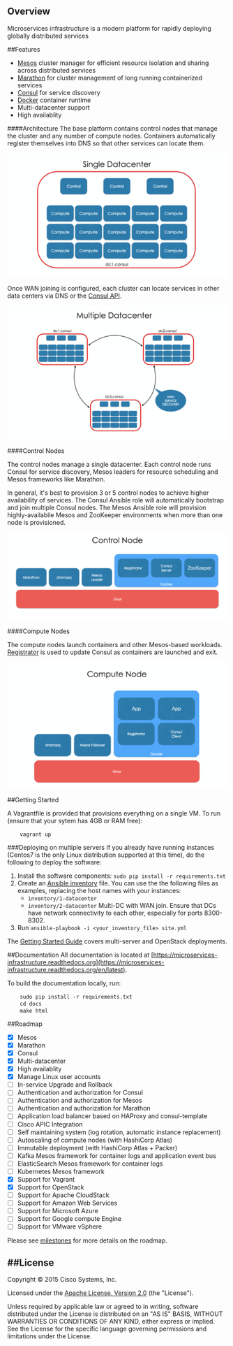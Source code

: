 Overview
--------
Microservices infrastructure is a modern platform for rapidly deploying globally distributed services

##Features

* [Mesos](http://mesos.apache.org) cluster manager for efficient resource isolation and sharing across distributed services
* [Marathon](https://mesosphere.github.io/marathon) for cluster management of long running containerized services
* [Consul](http://consul.io) for service discovery 
* [Docker](http://docker.io) container runtime
* Multi-datacenter support
* High availablity

####Architecture
The base platform contains control nodes that manage the cluster and any number of compute nodes. Containers automatically register themselves into DNS so that other services can locate them.

![Single-DC](docs/_static/single_dc.png)

Once WAN joining is configured, each cluster can locate services in other data centers via DNS or the [Consul API](http://www.consul.io/docs/agent/http.html). 

![Mult-DC](docs/_static/multi_dc.png)

####Control Nodes

The control nodes manage a single datacenter.  Each control node runs Consul for service discovery, Mesos leaders for resource scheduling and Mesos frameworks like Marathon. 

In general, it's best to provision 3 or 5 control nodes to achieve higher availability of services. The Consul Ansible role will automatically bootstrap and join multiple Consul nodes. The Mesos Ansible role will provision highly-availabile Mesos and ZooKeeper environments when more than one node is provisioned. 

![Control Node](docs/_static/control_node.png)

####Compute Nodes

The compute nodes launch containers and other Mesos-based workloads. [Registrator](https://github.com/gliderlabs/registrator) is used to update Consul as containers are launched and exit. 

![Compute Node](docs/_static/compute_node.png)

##Getting Started

A Vagrantfile is provided that provisions everything on a single VM. To run (ensure that your sytem has 4GB or RAM free):

```
	vagrant up
```

###Deploying on multiple servers
If you already have running instances (Centos7 is the only Linux distribution supported at this time), do the following to deploy the software:

1. Install the software components: `sudo pip install -r requirements.txt`
2. Create an [Ansible inventory](http://docs.ansible.com/intro_inventory.html) file. You can use the the following files as examples, replacing the host names with your instances: 
	- `inventory/1-datacenter`
	- `inventory/2-datacenter` Multi-DC with WAN join. Ensure that DCs have network connectivity to each other, especially for ports 8300-8302. 
3. Run `ansible-playbook -i <your_inventory_file> site.yml`


The [Getting Started Guide](https://microservices-infrastructure.readthedocs.org/en/latest/getting_started/index.html) covers multi-server and OpenStack deployments.


##Documentation
All documentation is located at [https://microservices-infrastructure.readthedocs.org](https://microservices-infrastructure.readthedocs.org/en/latest). 

To build the documentation locally, run:

```
	sudo pip install -r requirements.txt
	cd docs
	make html

```

##Roadmap

- [x] Mesos
- [x] Marathon
- [x] Consul
- [x] Multi-datacenter
- [x] High availablity
- [x] Manage Linux user accounts
- [ ] In-service Upgrade and Rollback
- [ ] Authentication and authorization for Consul
- [ ] Authentication and authorization for Mesos
- [ ] Authentication and authorization for Marathon
- [ ] Application load balancer based on HAProxy and consul-template
- [ ] Cisco APIC Integration
- [ ] Self maintaining system (log rotation, automatic instance replacement)
- [ ] Autoscaling of compute nodes (with HashiCorp Atlas)
- [ ] Immutable deployment (with HashiCorp Atlas + Packer)
- [ ] Kafka Mesos framework for container logs and application event bus
- [ ] ElasticSearch Mesos framework for container logs
- [ ] Kubernetes Mesos framework
- [x] Support for Vagrant
- [x] Support for OpenStack
- [ ] Support for Apache CloudStack
- [ ] Support for Amazon Web Services
- [ ] Support for Microsoft Azure
- [ ] Support for Google compute Engine
- [ ] Support for VMware vSphere

Please see [milestones](https://github.com/CiscoCloud/microservices-infrastructure/milestones) for more details on the roadmap.

##License
-------
Copyright © 2015 Cisco Systems, Inc.

Licensed under the [Apache License, Version 2.0](http://www.apache.org/licenses/LICENSE-2.0) (the "License").

Unless required by applicable law or agreed to in writing, software distributed under the License is distributed on an "AS IS" BASIS, WITHOUT WARRANTIES OR CONDITIONS OF ANY KIND, either express or implied. See the License for the specific language governing permissions and limitations under the License.
